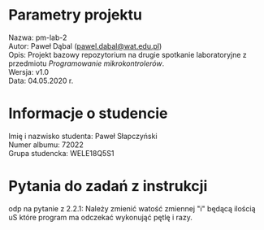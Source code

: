 # Parametry projektu

Nazwa: pm-lab-2  
Autor: Paweł Dąbal (pawel.dabal@wat.edu.pl)  
Opis: Projekt bazowy repozytorium na drugie spotkanie laboratoryjne z przedmiotu _Programowanie mikrokontrolerów_.  
Wersja: v1.0  
Data: 04.05.2020 r.

# Informacje o studencie

Imię i nazwisko studenta: Paweł Słapczyński   
Numer albumu: 72022  
Grupa studencka: WELE18Q5S1

# Pytania do zadań z instrukcji
odp na pytanie z 2.2.1: Należy zmienić watość zmiennej "i" będącą ilością uS które program ma odczekać wykonująć pętlę i razy.

